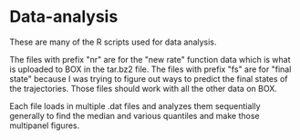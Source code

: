 # Data-analysis
These are many of the R scripts used for data analysis.

The files with prefix "nr" are for the "new rate" function data which is what is uploaded to BOX in the tar.bz2 file. The files with prefix "fs" are for "final state" because I was trying to figure out ways to predict the final states of the trajectories. Those files should work with all the other data on BOX.

Each file loads in multiple .dat files and analyzes them sequentially generally to find the median and various quantiles and make those multipanel figures.
